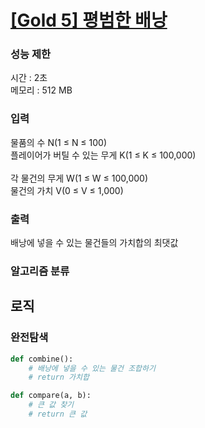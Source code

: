 # [[Gold 5] 평범한 배낭](https://www.acmicpc.net/problem/12865)

### 성능 제한
시간 : 2초 <br>
메모리 : 512 MB

### 입력
물품의 수 N(1 ≤ N ≤ 100) <br>
플레이어가 버틸 수 있는 무게 K(1 ≤ K ≤ 100,000) <br><br>
각 물건의 무게 W(1 ≤ W ≤ 100,000) <br>
물건의 가치 V(0 ≤ V ≤ 1,000)

### 출력
배낭에 넣을 수 있는 물건들의 가치합의 최댓값

### 알고리즘 분류

## 로직
### 완전탐색
```python
def combine():
    # 배낭에 넣을 수 있는 물건 조합하기
    # return 가치합

def compare(a, b):
    # 큰 값 찾기
    # return 큰 값
```